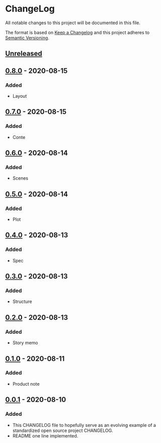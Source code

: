 # ChangeLog
All notable changes to this project will be documented in this file.

The format is based on [Keep a Changelog](http://keepachangelog.com/en/1.0.0/)
and this project adheres to [Semantic Versioning](http://semver.org/spec/v2.0.0.html).

## [Unreleased]

## [0.8.0] - 2020-08-15
### Added
- Layout

## [0.7.0] - 2020-08-15
### Added
- Conte

## [0.6.0] - 2020-08-14
### Added
- Scenes

## [0.5.0] - 2020-08-14
### Added
- Plot

## [0.4.0] - 2020-08-13
### Added
- Spec

## [0.3.0] - 2020-08-13
### Added
- Structure

## [0.2.0] - 2020-08-13
### Added
- Story memo

## [0.1.0] - 2020-08-11
### Added
- Product note

## [0.0.1] - 2020-08-10
### Added
- This CHANGELOG file to hopefully serve as an evolving example of a standardized open source project CHANGELOG.
- README one line implemented.

[Unreleased]: https://github.com/My-Novel-Management/m130-bluehour/compare/v0.8.0...HEAD
[0.8.0]: https://github.com/My-Novel-Management/m130-bluehour/releases/v0.8.0
[0.7.0]: https://github.com/My-Novel-Management/m130-bluehour/releases/v0.7.0
[0.6.0]: https://github.com/My-Novel-Management/m130-bluehour/releases/v0.6.0
[0.5.0]: https://github.com/My-Novel-Management/m130-bluehour/releases/v0.5.0
[0.4.0]: https://github.com/My-Novel-Management/m130-bluehour/releases/v0.4.0
[0.3.0]: https://github.com/My-Novel-Management/m130-bluehour/releases/v0.3.0
[0.2.0]: https://github.com/My-Novel-Management/m130-bluehour/releases/v0.2.0
[0.1.0]: https://github.com/My-Novel-Management/m130-bluehour/releases/v0.1.0
[0.0.1]: https://github.com/My-Novel-Management/m130-bluehour/releases/v0.0.1
